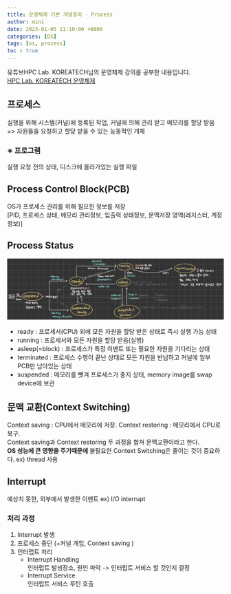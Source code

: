 ```yaml
---
title: 운영체제 기본 개념정리 - Process
author: mini
date: 2023-01-05 11:10:00 +0800
categories: [OS]
tags: [os, process]
toc : true
---
```


 유튜브HPC Lab. KOREATECH님의 운영체제 강의를 공부한 내용입니다.   
[HPC Lab. KOREATECH 운영체제](https://www.youtube.com/watch?v=EdTtGv9w2sA&list=PLBrGAFAIyf5rby7QylRc6JxU5lzQ9c4tN)

## 프로세스  
 실행을 위해 시스템(커널)에 등록된 작업, 커널에 의해 관리 받고 메모리를 할당 받음  
=> 자원들을 요청하고 할당 받을 수 있는 능동적인 개체 

### ※ 프로그램
실행 요청 전의 상태, 디스크에 올라가있는 실행 파일


## Process Control Block(PCB)
OS가 프로세스 관리를 위해 필요한 정보를 저장  
[PID, 프로세스 상태, 메모리 관리정보, 입출력 상태정보, 문맥저장 영역(레지스터, 계정 정보)]

## Process Status
![ProcessStatus](/assets/img/posts/processStatus.jpeg)
 - ready : 프로세서(CPU) 외에 모든 자원을 할당 받은 상태로 즉시 실행 가능 상태
 - running : 프로세서와 모든 자원을 할당 받음(실행)
 - asleep(=block) : 프로세스가 특정 이벤트 또는 필요한 자원을 기다리는 상태  
 - terminated : 프로세스 수행이 끝난 상태로 모든 자원을 반납하고 커널에 일부 PCB만 남아있는 상태  
 - suspended : 메모리를 뺏겨 프로세스가 중지 상태, memory image를 swap device에 보관

## 문맥 교환(Context Switching)
Context saving : CPU에서 메모리에 저장. 
Context restoring : 메모리에서 CPU로 북구.  
Context saving과 Context restoring 두 과정을 합쳐 문맥교환이라고 한다.  
 __OS 성능에 큰 영향을 주기때문에__ 불필요한 Context Switching은 줄이는 것이 중요하다. ex) thread 사용

## Interrupt
예상치 못한, 외부에서 발생한 이벤트 ex) I/O interrupt  

### 처리 과정
1. Interrupt 발생
2. 프로세스 중단 (+커널 개입, Context saving 
)
3. 인터럽트 처리
	- Interrupt Handling  
		인터럽트 발생장소, 원인 파악 -> 인터럽트 서비스 할 것인지 결정
	- Interrupt Service  
		인터럽트 서비스 루틴 호출
		
